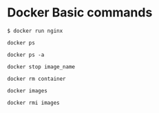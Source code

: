 # Docker Basic commands 

```
$ docker run nginx

```
```
docker ps 

```
```
docker ps -a

```
```
docker stop image_name

```
```
docker rm container

```
```
docker images

```
```
docker rmi images
```
